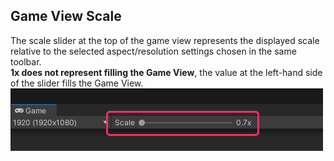 ## Game View Scale
The scale slider at the top of the game view represents the displayed scale relative to the selected aspect/resolution settings chosen in the same toolbar.  
**1x does not represent filling the Game View**, the value at the left-hand side of the slider fills the Game View.  
![Game View Zoom Slider](game-view-scale.png)
